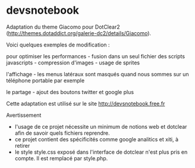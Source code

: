 devsnotebook
============

Adaptation du theme Giacomo pour DotClear2 (http://themes.dotaddict.org/galerie-dc2/details/Giacomo).

Voici quelques exemples de modification : 

pour optimiser les performances 
	- fusion dans un seul fichier des scripts javascripts
	- compression d'images
	- usage de sprites
	

l'affichage 
	- les menus latéraux sont masqués quand nous sommes sur un téléphone portable par exemple

le partage
	- ajout des boutons twitter et google plus


Cette adaptation est utilisé sur le site http://devsnotebook.free.fr


Avertissement
- l'usage de ce projet nécessite un minimum de notions web et dotclear afin de savoir quels fichiers reprendre.
- ce projet contient des spécificités comme google analitics et xiti, à retirer
- le style style.css exposé dans l'interface de dotclear n'est plus pris en compte. Il est remplacé par style.php.